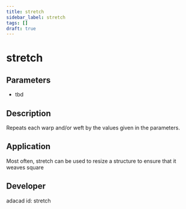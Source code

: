 ```yaml
---
title: stretch
sidebar_label: stretch
tags: []
draft: true
---
```

# stretch
<!--![file](./img/stretch.png)-->
## Parameters
- tbd
## Description
Repeats each warp and/or weft by the values given in the parameters.
## Application
Most often, stretch can be used to resize a structure to ensure that it weaves square
## Developer
adacad id: stretch
